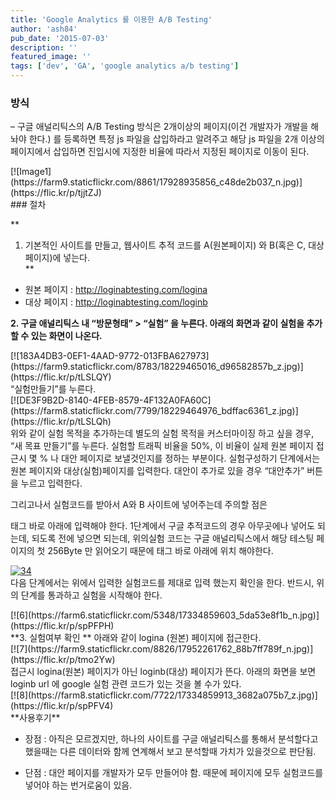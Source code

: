 ```yaml
---
title: 'Google Analytics 를 이용한 A/B Testing'
author: 'ash84'
pub_date: '2015-07-03'
description: ''
featured_image: ''
tags: ['dev', 'GA', 'google analytics a/b testing']
---
```



### 방식

– 구글 애널리틱스의 A/B Testing 방식은 2개이상의 페이지(이건 개발자가 개발을 해 놔야 한다.) 를 등록하면 특정 js 파일을 삽입하라고 알려주고 해당 js 파일을 2개 이상의 페이지에서 삽입하면 진입시에 지정한 비율에 따라서 지정된 페이지로 이동이 된다.

<div class="jetpack-video-wrapper">[![Image1](https://farm9.staticflickr.com/8861/17928935856_c48de2b037_n.jpg)](https://flic.kr/p/tjjtZJ)</div>### 절차

**  
 1. 기본적인 사이트를 만들고, 웹사이트 추적 코드를 A(원본페이지) 와 B(혹은 C, 대상페이지)에 넣는다.  
**

 * 원본 페이지 : http://loginabtesting.com/logina  
 * 대상 페이지 : http://loginabtesting.com/loginb

**2. 구글 애널리틱스 내 “방문형태” > “실험” 을 누른다. 아래의 화면과 같이 실험을 추가할 수 있는 화면이 나온다.**

<div class="jetpack-video-wrapper">[![183A4DB3-0EF1-4AAD-9772-013FBA627973](https://farm9.staticflickr.com/8783/18229465016_d96582857b_z.jpg)](https://flic.kr/p/tLSLQY)</div>“실험만들기”를 누른다.

<div class="jetpack-video-wrapper">[![DE3F9B2D-8140-4FEB-8579-4F132A0FA60C](https://farm8.staticflickr.com/7799/18229464976_bdffac6361_z.jpg)](https://flic.kr/p/tLSLQh)</div>위와 같이 실험 목적을 추가하는데 별도의 실험 목적을 커스터마이징 하고 싶을 경우, “새 목표 만들기”를 누른다. 실험할 트래픽 비율을 50%, 이 비율이 실제 원본 페이지 접근시 몇 % 나 대안 페이지로 보낼것인지를 정하는 부분이다. 실험구성하기 단계에서는 원본 페이지와 대상(실험)페이지를 입력한다. 대안이 추가로 있을 경우 “대안추가” 버튼을 누르고 입력한다.

그리고나서 실험코드를 받아서 A와 B 사이트에 넣어주는데 주의할 점은

 태그 바로 아래에 입력해야 한다. 1단계에서 구글 추적코드의 경우 아무곳에나 넣어도 되는데, 되도록 전에 넣으면 되는데, 위의실험 코드는 구글 애널리틱스에서 해당 테스팅 페이지의 첫 256Byte 만 읽어오기 때문에 태그 바로 아래에 위치 해야한다. <div class="jetpack-video-wrapper">[![34](https://farm6.staticflickr.com/5329/17769161619_430a4402f5_z.jpg)](https://flic.kr/p/t5cAFv)</div>다음 단계에서는 위에서 입력한 실험코드를 제대로 입력 했는지 확인을 한다. 반드시, 위의 단계를 통과하고 실험을 시작해야 한다.

<div class="jetpack-video-wrapper">[![6](https://farm6.staticflickr.com/5348/17334859603_5da53e8f1b_n.jpg)](https://flic.kr/p/spPFPH)</div>**3. 실험여부 확인 **  
 아래와 같이 logina (원본) 페이지에 접근한다.

<div class="jetpack-video-wrapper">[![7](https://farm9.staticflickr.com/8826/17952261762_88b7ff789f_n.jpg)](https://flic.kr/p/tmo2Yw)</div>접근시 logina(원본) 페이지가 아닌 loginb(대상) 페이지가 뜬다. 아래의 화면을 보면 loginb url 에 google 실험 관련 코드가 있는 것을 볼 수가 있다.

<div class="jetpack-video-wrapper">[![8](https://farm8.staticflickr.com/7722/17334859913_3682a075b7_z.jpg)](https://flic.kr/p/spPFV4)</div>**사용후기**

* 장점 : 아직은 모르겠지만, 하나의 사이트를 구글 애널리틱스를 통해서 분석할다고 했을때는 다른 데이터와 함께 연계해서 보고 분석할때 가치가 있을것으로 판단됨.

* 단점 : 대안 페이지를 개발자가 모두 만들어야 함. 때문에 페이지에 모두 실험코드를 넣어야 하는 번거로움이 있음.



